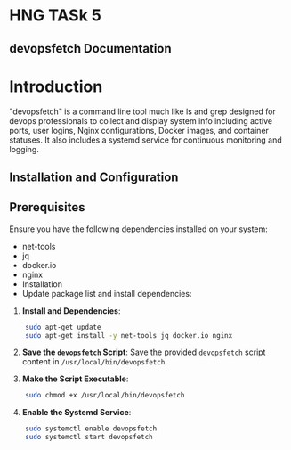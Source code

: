 # HNG TASk 5

## devopsfetch Documentation

# Introduction

"devopsfetch" is a command line tool much like ls and grep designed for devops professionals to collect and display system info including active ports, user logins, Nginx configurations, Docker images, and container statuses. It also includes a systemd service for continuous monitoring and logging.

## Installation and Configuration
## Prerequisites
Ensure you have the following dependencies installed on your system:

* net-tools
* jq
* docker.io
* nginx
* Installation
* Update package list and install dependencies:

1. **Install and Dependencies**:
```bash
    sudo apt-get update
    sudo apt-get install -y net-tools jq docker.io nginx
```

2. **Save the `devopsfetch` Script**:
    Save the provided `devopsfetch` script content in `/usr/local/bin/devopsfetch`.

3. **Make the Script Executable**:
```bash
    sudo chmod +x /usr/local/bin/devopsfetch
```

4. **Enable the Systemd Service**:
```bash
    sudo systemctl enable devopsfetch
    sudo systemctl start devopsfetch
```